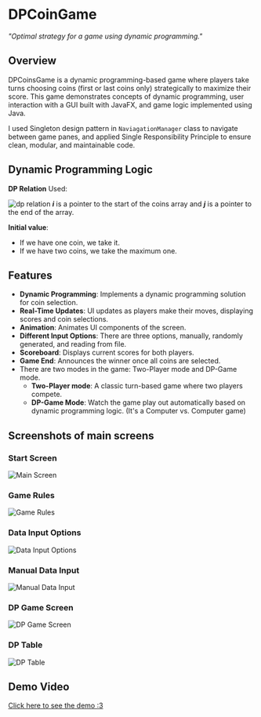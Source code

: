 # DPCoinGame
*"Optimal strategy for a game using dynamic programming."*

## Overview
DPCoinsGame is a dynamic programming-based game where players take turns choosing coins (first or last coins only) strategically to maximize their score. 
This game demonstrates concepts of dynamic programming, user interaction with a GUI built with JavaFX, and game logic implemented using Java.

I used Singleton design pattern in `NaviagationManager` class to navigate between game panes, and applied Single Responsibility Principle to ensure clean, modular, and maintainable code.

## Dynamic Programming Logic
**DP Relation** Used:

![dp relation](https://github.com/user-attachments/assets/be685956-1371-401f-9bf7-24599136ca87)
***i***  is a pointer to the start of the coins array and  ***j***  is a pointer to the end of the array.

**Initial value**:
- If we have one coin, we take it.
- If we have two coins, we take the maximum one.

## Features
- **Dynamic Programming**: Implements a dynamic programming solution for coin selection.
- **Real-Time Updates**: UI updates as players make their moves, displaying scores and coin selections.
- **Animation**: Animates UI components of the screen.
- **Different Input Options**: There are three options, manually, randomly generated, and reading from file.
- **Scoreboard**: Displays current scores for both players.
- **Game End**: Announces the winner once all coins are selected.
- There are two modes in the game: Two-Player mode and DP-Game mode.
  - **Two-Player mode**: A classic turn-based game where two players compete.
  - **DP-Game Mode**: Watch the game play out automatically based on dynamic programming logic. (It's a Computer vs. Computer game)

## Screenshots of main screens
### Start Screen
![Main Screen](https://github.com/user-attachments/assets/a2df3f80-ce3e-4356-b64d-e4b7b6e2b1e1)
### Game Rules
![Game Rules](https://github.com/user-attachments/assets/71d2baf5-e86c-4265-91ec-f9b3f1589de5)
### Data Input Options
![Data Input Options](https://github.com/user-attachments/assets/b3566913-9fdb-4edf-b886-c9376701c366)
### Manual Data Input
![Manual Data Input](https://github.com/user-attachments/assets/42202110-d0b6-4868-82de-312d3114f067)
### DP Game Screen
![DP Game Screen](https://github.com/user-attachments/assets/953229e5-d9f4-4c44-9e95-c8953409c22b)
### DP Table
![DP Table](https://github.com/user-attachments/assets/7b40ca54-cdae-41ae-b77e-8c5d79578b6d)

## Demo Video
[Click here to see the demo :3](https://drive.google.com/file/d/1nR922L5juMeq4ak5F0Rjc_7mFOFwYeeY/view?usp=sharing)

